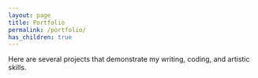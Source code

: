 ```yaml
---
layout: page
title: Portfolio
permalink: /portfolio/
has_children: true
---
```


Here are several projects that demonstrate my writing, coding, and artistic skills.


